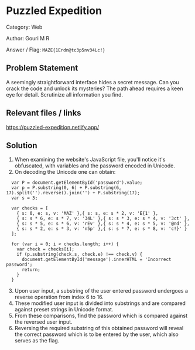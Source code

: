 # **Puzzled Expedition**

Category: Web

Author: Gouri M R

Answer / Flag: `MAZE{1Erdn@tc3p5nv34Lc!}`

## Problem Statement

A seemingly straightforward interface hides a secret message. Can you crack the code and unlock its mysteries? The path ahead requires a keen eye for detail. Scrutinize all information you find.

## Relevant files / links

https://puzzled-expedition.netlify.app/


## Solution

1. When examining the website's JavaScript file, you'll notice it's obfuscated, with variables and the password encoded in Unicode.
2. On decoding the Unicode one can obtain:
```
  var P = document.getElementById('password').value;
  var p = P.substring(0, 6) + P.substring(6, 17).split('').reverse().join('') + P.substring(17);
  var s = 3;

  var checks = [
    { s: 0, e: s, v: 'MAZ' },{ s: s, e: s * 2, v: 'E{1' },
    { s: s * 6, e: s * 7, v: '34L' },{ s: s * 3, e: s * 4, v: '3ct' },
    { s: s * 5, e: s * 6, v: 'rEv' },{ s: s * 4, e: s * 5, v: '@nd' },
    { s: s * 2, e: s * 3, v: 'n5p' },{ s: s * 7, e: s * 8, v: 'c!}' }
  ];

  for (var i = 0; i < checks.length; i++) {
    var check = checks[i];
    if (p.substring(check.s, check.e) !== check.v) {
      document.getElementById('message').innerHTML = 'Incorrect password';
      return;
    }
  }
```
3. Upon user input, a substring of the user entered password undergoes a reverse operation from index 6 to 16.
4. These modified user input is divided into substrings and are compared against preset strings in Unicode format.
5. From these comparisons, find the password which is compared against the reversed user input.
6. Reversing the required substring of this obtained password will reveal the correct password which is to be entered by the user, which also serves as the flag.
